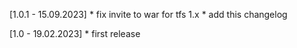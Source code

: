 [1.0.1 - 15.09.2023]
	* fix invite to war for tfs 1.x
	* add this changelog

[1.0 - 19.02.2023]
	* first release